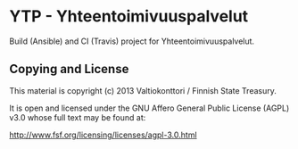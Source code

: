 YTP - Yhteentoimivuuspalvelut
=============================

Build (Ansible) and CI (Travis) project for Yhteentoimivuuspalvelut.

Copying and License
-------------------

This material is copyright (c) 2013 Valtiokonttori / Finnish State Treasury.

It is open and licensed under the GNU Affero General Public License (AGPL) v3.0
whose full text may be found at:

http://www.fsf.org/licensing/licenses/agpl-3.0.html


